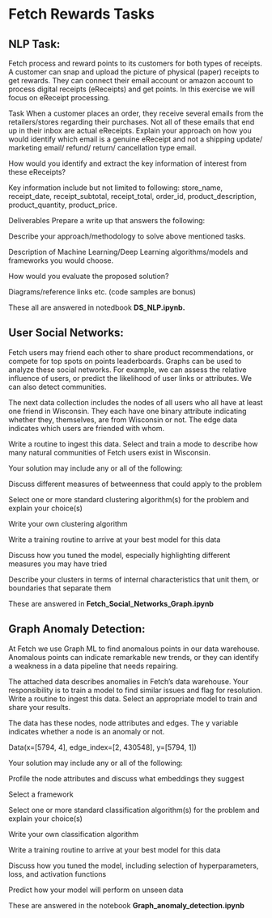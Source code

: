 # Fetch Rewards Tasks

## NLP Task:

Fetch process and reward points to its customers for both types of receipts. A customer can snap and upload the picture of physical (paper) receipts to get rewards. They can connect their email account or amazon account to process digital receipts (eReceipts) and get points. In this exercise we will focus on eReceipt processing.

Task
When a customer places an order, they receive several emails from the retailers/stores regarding their purchases. Not all of these emails that end up in their inbox are actual eReceipts. Explain your approach on how you would identify which email is a genuine eReceipt and not a shipping update/ marketing email/ refund/ return/ cancellation type email.

How would you identify and extract the key information of interest from these eReceipts?

Key information include but not limited to following: store_name, receipt_date, receipt_subtotal, receipt_total, order_id, product_description, product_quantity, product_price.

Deliverables
Prepare a write up that answers the following:

Describe your approach/methodology to solve above mentioned tasks.

Description of Machine Learning/Deep Learning algorithms/models and frameworks you would choose.

How would you evaluate the proposed solution?

Diagrams/reference links etc. (code samples are bonus)

These all are answered in notedbook **DS_NLP.ipynb.**

## User Social Networks:

Fetch users may friend each other to share product recommendations, or compete for top spots on points leaderboards. Graphs can be used to analyze these social networks. For example, we can assess the relative influence of users, or predict the likelihood of user links or attributes. We can also detect communities.

The next data collection includes the nodes of all users who all have at least one friend in Wisconsin. They each have one binary attribute indicating whether they, themselves, are from Wisconsin or not. The edge data indicates which users are friended with whom.

Write a routine to ingest this data. Select and train a mode to describe how many natural communities of Fetch users exist in Wisconsin.

Your solution may include any or all of the following:

Discuss different measures of betweenness that could apply to the problem

Select one or more standard clustering algorithm(s) for the problem and explain your choice(s)

Write your own clustering algorithm

Write a training routine to arrive at your best model for this data

Discuss how you tuned the model, especially highlighting different measures you may have tried

Describe your clusters in terms of internal characteristics that unit them, or boundaries that separate them

These are answered in **Fetch_Social_Networks_Graph.ipynb**

##  Graph Anomaly Detection:

At Fetch we use Graph ML to find anomalous points in our data warehouse. Anomalous points can indicate remarkable new trends, or they can identify a weakness in a data pipeline that needs repairing.

The attached data describes anomalies in Fetch’s data warehouse. Your responsibility is to train a model to find similar issues and flag for resolution. Write a routine to ingest this data. Select an appropriate model to train and share your results.

The data has these nodes, node attributes and edges. The y variable indicates whether a node is an anomaly or not.

Data(x=[5794, 4], edge_index=[2, 430548], y=[5794, 1])

Your solution may include any or all of the following:

Profile the node attributes and discuss what embeddings they suggest

Select a framework

Select one or more standard classification algorithm(s) for the problem and explain your choice(s)

Write your own classification algorithm

Write a training routine to arrive at your best model for this data

Discuss how you tuned the model, including selection of hyperparameters, loss, and activation functions

Predict how your model will perform on unseen data

These are answered in the notebook **Graph_anomaly_detection.ipynb**
